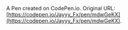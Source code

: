 # 

A Pen created on CodePen.io. Original URL: [https://codepen.io/Jayyy_Fx/pen/mdwGeKX](https://codepen.io/Jayyy_Fx/pen/mdwGeKX).


